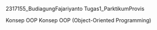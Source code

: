 2317155_BudiagungFajariyanto
Tugas1_ParktikumProvis

Konsep OOP
Konsep OOP (Object-Oriented Programming) 
